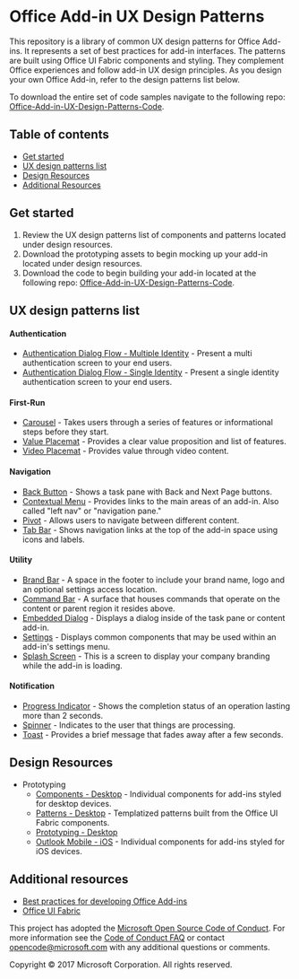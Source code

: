 # Office Add-in UX Design Patterns

This repository is a library of common UX design patterns for Office Add-ins. It represents a set of best practices for add-in interfaces. The patterns are built using Office UI Fabric components and styling. They complement Office experiences and follow add-in UX design principles. As you design your own Office Add-in, refer to the design patterns list below.

To download the entire set of code samples navigate to the following repo:  [Office-Add-in-UX-Design-Patterns-Code](https://github.com/OfficeDev/Office-Add-in-UX-Design-Patterns-Code "Office-Add-in-UX-Design-Patterns-Code").

## Table of contents

- [Get started](#user-content-get-started)
- [UX design patterns list](#user-content-ux-design-patterns-list)
- [Design Resources](#user-content-design-resources)
- [Additional Resources](#user-content-additional-resources)

## Get started

1. Review the UX design patterns list of components and patterns located under design resources.
2. Download the prototyping assets to begin mocking up your add-in located under design resources.
3. Download the code to begin building your add-in located at the following repo: [Office-Add-in-UX-Design-Patterns-Code](https://github.com/OfficeDev/Office-Add-in-UX-Design-Patterns-Code "Office-Add-in-UX-Design-Patterns-Code").

## UX design patterns list

#### Authentication

  * [Authentication Dialog Flow - Multiple Identity](patterns/auth-multi.md) - Present a multi authentication screen to your end users.
  * [Authentication Dialog Flow - Single Identity](patterns/auth-single.md) - Present a single identity authentication screen to your end users.
 
#### First-Run

  * [Carousel](patterns/carousel.md) - Takes users through a series of features or informational steps before they start.
  * [Value Placemat](patterns/value-placemat.md) - Provides a clear value proposition and list of features.
  * [Video Placemat](patterns/video-placemat.md) - Provides value through video content.

#### Navigation

  * [Back Button](patterns/back-button.md) - Shows a task pane with Back and Next Page buttons.
  * [Contextual Menu](patterns/contextual-menu.md) - Provides links to the main areas of an add-in. Also called "left nav" or "navigation pane."
  * [Pivot](patterns/pivot.md) - Allows users to navigate between different content. 
  * [Tab Bar](patterns/tab-bar.md) - Shows navigation links at the top of the add-in space using icons and labels.

#### Utility

  * [Brand Bar](patterns/brand-bar.md) - A space in the footer to include your brand name, logo and an optional settings access location.
  * [Command Bar](patterns/command-bar.md) - A surface that houses commands that operate on the content or parent region it resides above.
  * [Embedded Dialog](patterns/embedded-dialog.md) - Displays a dialog inside of the task pane or content add-in.
  * [Settings](patterns/settings.md) - Displays common components that may be used within an add-in's settings menu.
  * [Splash Screen](patterns/splash-screen.md) - This is a screen to display your company branding while the add-in is loading.
  
#### Notification

  * [Progress Indicator](patterns/progress-indicator.md) - Shows the completion status of an operation lasting more than 2 seconds.
  * [Spinner](patterns/spinner.md) - Indicates to the user that things are processing.
  * [Toast](patterns/toast.md) - Provides a brief message that fades away after a few seconds.

## Design Resources

* Prototyping
  * [Components - Desktop](assets/addin_ux_design_components.ai) - Individual components for add-ins styled for desktop devices.
  * [Patterns - Desktop](assets/addin_ux_design_patterns.ai) - Templatized patterns built from the Office UI Fabric components. 
  * [Prototyping - Desktop](assets/addin_ux_design_prototype.xd)
  * [Outlook Mobile - iOS](assets/iOS-Addins-Components-Final.sketch) - Individual components for add-ins styled for iOS devices. 

## Additional resources

* [Best practices for developing Office Add-ins](https://dev.office.com/docs/add-ins/overview/add-in-development-best-practices)
* [Office UI Fabric](http://dev.office.com/fabric/)

This project has adopted the [Microsoft Open Source Code of Conduct](https://opensource.microsoft.com/codeofconduct/). For more information see the [Code of Conduct FAQ](https://opensource.microsoft.com/codeofconduct/faq/) or contact [opencode@microsoft.com](mailto:opencode@microsoft.com) with any additional questions or comments.

Copyright © 2017 Microsoft Corporation. All rights reserved.